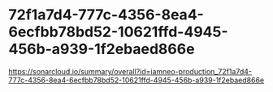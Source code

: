 # 72f1a7d4-777c-4356-8ea4-6ecfbb78bd52-10621ffd-4945-456b-a939-1f2ebaed866e
https://sonarcloud.io/summary/overall?id=iamneo-production_72f1a7d4-777c-4356-8ea4-6ecfbb78bd52-10621ffd-4945-456b-a939-1f2ebaed866e
